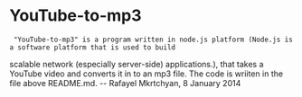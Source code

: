 YouTube-to-mp3
=============

     "YouTube-to-mp3" is a program written in node.js platform (Node.js is a software platform that is used to build 
scalable network (especially server-side) applications.), that takes a YouTube video and converts it in to an mp3 file.
The code is wriiten in the file above README.md. 
                                                                            -- Rafayel Mkrtchyan, 8 January 2014
                
